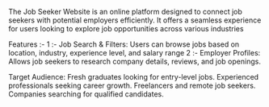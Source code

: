 The Job Seeker Website is an online platform designed to connect job seekers with potential employers efficiently. It offers a seamless experience for users looking to explore job opportunities across various industries

Features :-
1 :- Job Search & Filters: Users can browse jobs based on location, industry, experience level, and salary range
2 :- Employer Profiles: Allows job seekers to research company details, reviews, and job openings.

Target Audience:
Fresh graduates looking for entry-level jobs.
Experienced professionals seeking career growth.
Freelancers and remote job seekers.
Companies searching for qualified candidates.
